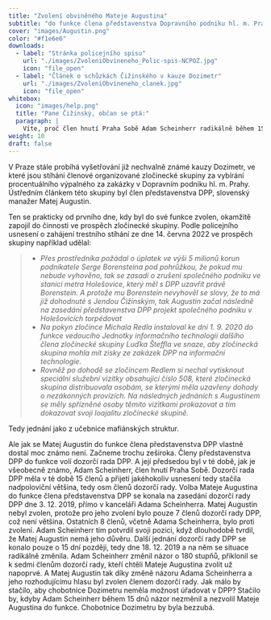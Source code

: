 ```yaml
---
title: "Zvolení obviněného Mateje Augustina"
subtitle: "do funkce člena představenstva Dopravního podniku hl. m. Prahy panem Adamem Scheinherrem, členem hnutí Praha Sobě."
cover: "images/Augustin.png"
color: "#f1e6e6"
downloads:
  - label: "Stránka policejního spisu"
    url: "./images/ZvoleniObvineneho_Polic-spis-NCPOZ.jpg"
    icon: "file_open"
  - label: "Článek o schůzkách Čižinského v kauze Dozimetr"
    url: "./images/ZvoleniObvineneho_clanek.jpg"
    icon: "file_open"
whitebox:
  icon: "images/help.png"
  title: "Pane Čižinský, občan se ptá:"
  paragraph: |
    Víte, proč člen hnutí Praha Sobě Adam Scheinherr radikálně během 15 dnů změnil názor a svým hlasem zvolil Mateje Augustina do dozorčí rady DPP? Považujete to za chybu Adama Scheinherra potažmo hnutí Praha Sobě?
weight: 10
draft: false
---
```


V Praze stále probíhá vyšetřování již nechvalně známé kauzy Dozimetr, ve které jsou stíháni členové organizované zločinecké skupiny za vybírání procentuálního výpalného za zakázky v Dopravním podniku hl. m. Prahy. Ústředním článkem této skupiny byl člen představenstva DPP, slovenský manažer Matej Augustin.

Ten se prakticky od prvního dne, kdy byl do své funkce zvolen, okamžitě zapojil do činnosti ve prospěch zločinecké skupiny. Podle policejního usnesení o zahájení trestního stíhání ze dne 14. června 2022 ve prospěch skupiny například udělal:

> - *Přes prostředníka požádal o úplatek ve výši 5 milionů korun podnikatele Serge Borensteina pod pohrůžkou, že pokud mu nebude vyhověno, tak se zasadí o zrušení společného podniku ve stanici metra Holešovice, který měl s DPP uzavřít právě Borenstein. A protože mu Borenstein nevyhověl se slovy, že to má již dohodnuté s Jendou Čižinským, tak Augustin začal následně na zasedání představenstva DPP projekt společného podniku v Holešovicích torpédovat*
> - *Na pokyn zločince Michala Redla instaloval ke dni 1. 9. 2020 do funkce vedoucího Jednotky informačního technologií dalšího člena zločinecké skupiny Luďka Šteffla ve snaze, aby zločinecká skupina mohla mít zisky ze zakázek DPP na informační technologie.*
> - *Rovněž po dohodě se zločincem Redlem si nechal vytisknout speciální služební vizitky obsahující číslo 508, které zločinecká skupina distribuovala osobám, se kterými měla uzavřeny dohody o nezákonných provizích. Na následných jednáních s Augustinem se měly spřízněné osoby těmito vizitkami prokazovat a tím dokazovat svoji loajalitu zločinecké skupině.*

Tedy jednání jako z učebnice mafiánských struktur.

Ale jak se Matej Augustin do funkce člena představenstva DPP vlastně dostal moc známo není. Začneme trochu zeširoka. Členy představenstva DPP do funkce volí dozorčí rada DPP. A její předsedou byl v té době, jak je všeobecně známo, Adam Scheinherr, člen hnutí Praha Sobě. Dozorčí rada DPP měla v té době 15 členů a přijetí jakéhokoliv usnesení tedy stačila nadpoloviční většina, tedy osm členů dozorčí rady. Volba Mateje Augustina do funkce člena představenstva DPP se konala na zasedání dozorčí rady DPP dne 3. 12. 2019, přímo v kanceláři Adama Scheinherra. Matej Augustin nebyl zvolen, protože pro jeho zvolení bylo pouze 7 členů dozorčí rady DPP, což není většina. Ostatních 8 členů, včetně Adama Scheinherra, bylo proti zvolení. Adam Scheinherr tím potvrdil svoji pozici, když dlouhodobě tvrdil, že Matej Augustin nemá jeho důvěru. Další jednání dozorčí rady DPP se konalo pouze o 15 dní později, tedy dne 18. 12. 2019 a na něm se situace radikálně změnila. Adam Scheinherr změnil názor o 180 stupňů, přiklonil se k sedmi členům dozorčí rady, kteří chtěli Mateje Augustina zvolit už napoprvé. A Matej Augustin tak díky změně názoru Adama Scheinherra a jeho rozhodujícímu hlasu byl zvolen členem dozorčí rady. Jak málo by stačilo, aby chobotnice Dozimetru neměla možnost úřadovat v DPP? Stačilo by, kdyby Adam Scheinherr během 15 dnů názor nezměnil a nezvolil Mateje Augustina do funkce. Chobotnice Dozimetru by byla bezzubá.